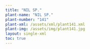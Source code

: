 ```yaml
---
title: "NIL SP."
plant-name: "NIL SP."
plant-number: "141"
plant-xml: /assets/xml/plant141.xml
plant-img: /assets/img/plant141.jpg
layout: single-xml
toc: true
---
```

